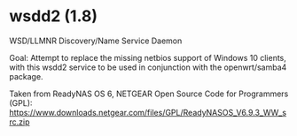 # wsdd2 (1.8)
WSD/LLMNR Discovery/Name Service Daemon

Goal: Attempt to replace the missing netbios support of Windows 10 clients, with this wsdd2 service to be used in conjunction with the openwrt/samba4 package.

Taken from ReadyNAS OS 6, NETGEAR Open Source Code for Programmers (GPL):  https://www.downloads.netgear.com/files/GPL/ReadyNASOS_V6.9.3_WW_src.zip
